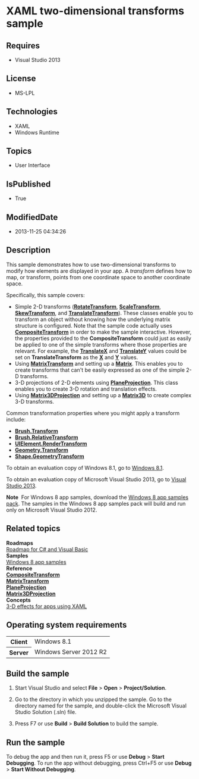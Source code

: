 # XAML two-dimensional transforms sample
## Requires
* Visual Studio 2013
## License
* MS-LPL
## Technologies
* XAML
* Windows Runtime
## Topics
* User Interface
## IsPublished
* True
## ModifiedDate
* 2013-11-25 04:34:26
## Description

<div id="mainSection">
<p>This sample demonstrates how to use two-dimensional transforms to modify how elements are displayed in your app. A
<i>transform</i> defines how to map, or transform, points from one coordinate space to another coordinate space.
</p>
<p>Specifically, this sample covers:</p>
<ul>
<li>Simple 2-D transforms (<a href="http://msdn.microsoft.com/library/windows/apps/br242932"><b>RotateTransform</b></a>,
<a href="http://msdn.microsoft.com/library/windows/apps/br242940"><b>ScaleTransform</b></a>,
<a href="http://msdn.microsoft.com/library/windows/apps/br242950"><b>SkewTransform</b></a>, and
<a href="http://msdn.microsoft.com/library/windows/apps/br243027"><b>TranslateTransform</b></a>). These classes enable you to transform an object without knowing how the underlying matrix structure is configured. Note that the sample code actually uses
<a href="http://msdn.microsoft.com/library/windows/apps/br228105"><b>CompositeTransform</b></a> in order to make the sample interactive. However, the properties provided to the
<b>CompositeTransform</b> could just as easily be applied to one of the simple transforms where those properties are relevant. For example, the
<a href="http://msdn.microsoft.com/library/windows/apps/br228122"><b>TranslateX</b></a> and
<a href="http://msdn.microsoft.com/library/windows/apps/br228124"><b>TranslateY</b></a> values could be set on
<b>TranslateTransform</b> as the <a href="http://msdn.microsoft.com/library/windows/apps/br243029">
<b>X</b></a> and <a href="http://msdn.microsoft.com/library/windows/apps/br243031">
<b>Y</b></a> values. </li><li>Using <a href="http://msdn.microsoft.com/library/windows/apps/br210137"><b>MatrixTransform</b></a> and setting up a
<a href="http://msdn.microsoft.com/library/windows/apps/br210127"><b>Matrix</b></a>. This enables you to create transforms that can't be easily expressed as one of the simple 2-D transforms.
</li><li>3-D projections of 2-D elements using <a href="http://msdn.microsoft.com/library/windows/apps/br210192">
<b>PlaneProjection</b></a>. This class enables you to create 3-D rotation and translation effects.
</li><li>Using <a href="http://msdn.microsoft.com/library/windows/apps/br210128"><b>Matrix3DProjection</b></a> and setting up a
<a href="http://msdn.microsoft.com/library/windows/apps/br243266"><b>Matrix3D</b></a> to create complex 3-D transforms.
</li></ul>
<p></p>
<p>Common transformation properties where you might apply a transform include:</p>
<ul>
<li><a href="http://msdn.microsoft.com/library/windows/apps/br228082"><b>Brush.Transform</b></a>
</li><li><a href="http://msdn.microsoft.com/library/windows/apps/br228080"><b>Brush.RelativeTransform</b></a>
</li><li><a href="http://msdn.microsoft.com/library/windows/apps/br208980"><b>UIElement.RenderTransform</b></a>
</li><li><a href="http://msdn.microsoft.com/library/windows/apps/br210066"><b>Geometry.Transform</b></a>
</li><li><a href="http://msdn.microsoft.com/library/windows/apps/br243380"><b>Shape.GeometryTransform</b></a>
</li></ul>
<p>To obtain an evaluation copy of Windows&nbsp;8.1, go to <a href="http://go.microsoft.com/fwlink/p/?linkid=301696">
Windows&nbsp;8.1</a>.</p>
<p>To obtain an evaluation copy of Microsoft Visual Studio&nbsp;2013, go to <a href="http://go.microsoft.com/fwlink/p/?linkid=301697">
Visual Studio&nbsp;2013</a>.</p>
<p></p>
<p class="note"><b>Note</b>&nbsp;&nbsp;For Windows&nbsp;8 app samples, download the <a href="http://go.microsoft.com/fwlink/p/?LinkId=301698">
Windows&nbsp;8 app samples pack</a>. The samples in the Windows&nbsp;8 app samples pack will build and run only on Microsoft Visual Studio&nbsp;2012.</p>
<p></p>
<h2><a id="related_topics"></a>Related topics</h2>
<dl><dt><b>Roadmaps</b> </dt><dt><a href="http://msdn.microsoft.com/library/windows/apps/br229583">Roadmap for C# and Visual Basic</a>
</dt><dt><b>Samples</b> </dt><dt><a href="http://go.microsoft.com/fwlink/p/?LinkID=227694">Windows 8 app samples</a>
</dt><dt><b>Reference</b> </dt><dt><a href="http://msdn.microsoft.com/library/windows/apps/br228105"><b>CompositeTransform</b></a>
</dt><dt><a href="http://msdn.microsoft.com/library/windows/apps/br210137"><b>MatrixTransform</b></a>
</dt><dt><a href="http://msdn.microsoft.com/library/windows/apps/br210192"><b>PlaneProjection</b></a>
</dt><dt><a href="http://msdn.microsoft.com/library/windows/apps/br210128"><b>Matrix3DProjection</b></a>
</dt><dt><b>Concepts</b> </dt><dt><a href="http://msdn.microsoft.com/library/windows/apps/hh700359">3-D effects for apps using XAML</a>
</dt></dl>
<h2>Operating system requirements</h2>
<table>
<tbody>
<tr>
<th>Client</th>
<td><dt>Windows&nbsp;8.1 </dt></td>
</tr>
<tr>
<th>Server</th>
<td><dt>Windows Server&nbsp;2012&nbsp;R2 </dt></td>
</tr>
</tbody>
</table>
<h2>Build the sample</h2>
<ol>
<li>
<p>Start Visual Studio and select <b>File</b> &gt; <b>Open</b> &gt; <b>Project/Solution</b>.</p>
</li><li>
<p>Go to the directory in which you unzipped the sample. Go to the directory named for the sample, and double-click the Microsoft Visual Studio Solution (.sln) file.</p>
</li><li>
<p>Press F7 or use <b>Build</b> &gt; <b>Build Solution</b> to build the sample.</p>
</li></ol>
<h2>Run the sample</h2>
<p>To debug the app and then run it, press F5 or use <b>Debug</b> &gt; <b>Start Debugging</b>. To run the app without debugging, press Ctrl&#43;F5 or use
<b>Debug</b> &gt; <b>Start Without Debugging</b>.</p>
</div>
